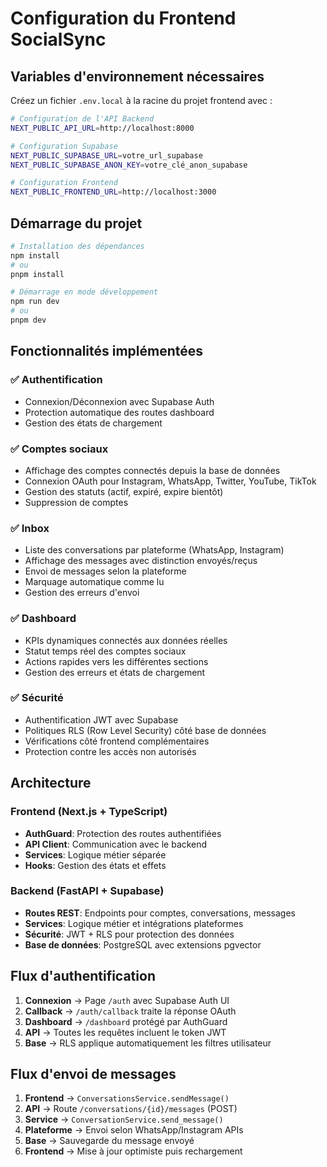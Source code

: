 # Configuration du Frontend SocialSync

## Variables d'environnement nécessaires

Créez un fichier `.env.local` à la racine du projet frontend avec :

```bash
# Configuration de l'API Backend
NEXT_PUBLIC_API_URL=http://localhost:8000

# Configuration Supabase
NEXT_PUBLIC_SUPABASE_URL=votre_url_supabase
NEXT_PUBLIC_SUPABASE_ANON_KEY=votre_clé_anon_supabase

# Configuration Frontend
NEXT_PUBLIC_FRONTEND_URL=http://localhost:3000
```

## Démarrage du projet

```bash
# Installation des dépendances
npm install
# ou
pnpm install

# Démarrage en mode développement
npm run dev
# ou
pnpm dev
```

## Fonctionnalités implémentées

### ✅ Authentification
- Connexion/Déconnexion avec Supabase Auth
- Protection automatique des routes dashboard
- Gestion des états de chargement

### ✅ Comptes sociaux
- Affichage des comptes connectés depuis la base de données
- Connexion OAuth pour Instagram, WhatsApp, Twitter, YouTube, TikTok
- Gestion des statuts (actif, expiré, expire bientôt)
- Suppression de comptes

### ✅ Inbox
- Liste des conversations par plateforme (WhatsApp, Instagram)
- Affichage des messages avec distinction envoyés/reçus
- Envoi de messages selon la plateforme
- Marquage automatique comme lu
- Gestion des erreurs d'envoi

### ✅ Dashboard
- KPIs dynamiques connectés aux données réelles
- Statut temps réel des comptes sociaux
- Actions rapides vers les différentes sections
- Gestion des erreurs et états de chargement

### ✅ Sécurité
- Authentification JWT avec Supabase
- Politiques RLS (Row Level Security) côté base de données
- Vérifications côté frontend complémentaires
- Protection contre les accès non autorisés

## Architecture

### Frontend (Next.js + TypeScript)
- **AuthGuard**: Protection des routes authentifiées
- **API Client**: Communication avec le backend
- **Services**: Logique métier séparée
- **Hooks**: Gestion des états et effets

### Backend (FastAPI + Supabase)
- **Routes REST**: Endpoints pour comptes, conversations, messages
- **Services**: Logique métier et intégrations plateformes
- **Sécurité**: JWT + RLS pour protection des données
- **Base de données**: PostgreSQL avec extensions pgvector

## Flux d'authentification

1. **Connexion** → Page `/auth` avec Supabase Auth UI
2. **Callback** → `/auth/callback` traite la réponse OAuth
3. **Dashboard** → `/dashboard` protégé par AuthGuard
4. **API** → Toutes les requêtes incluent le token JWT
5. **Base** → RLS applique automatiquement les filtres utilisateur

## Flux d'envoi de messages

1. **Frontend** → `ConversationsService.sendMessage()`
2. **API** → Route `/conversations/{id}/messages` (POST)
3. **Service** → `ConversationService.send_message()`
4. **Plateforme** → Envoi selon WhatsApp/Instagram APIs
5. **Base** → Sauvegarde du message envoyé
6. **Frontend** → Mise à jour optimiste puis rechargement
